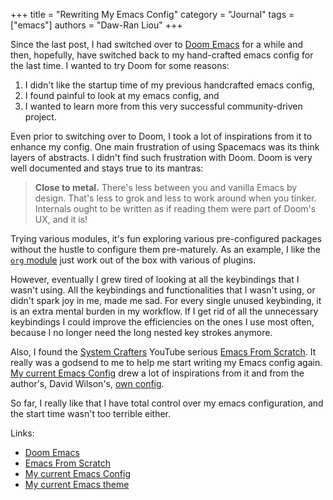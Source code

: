 +++
title = "Rewriting My Emacs Config"
category = "Journal"
tags = ["emacs"]
authors = "Daw-Ran Liou"
+++

Since the last post, I had switched over to [Doom
Emacs](https://github.com/hlissner/doom-emacs) for a while and then, hopefully,
have switched back to my hand-crafted emacs config for the last time. I wanted
to try Doom for some reasons:

1. I didn't like the startup time of my previous handcrafted emacs config,
1. I found painful to look at my emacs config, and
1. I wanted to learn more from this very successful community-driven project.

Even prior to switching over to Doom, I took a lot of inspirations from it to
enhance my config. One main frustration of using Spacemacs was its think layers
of abstracts. I didn't find such frustration with Doom. Doom is very well
documented and stays true to its mantras:

> __Close to metal.__ There's less between you and vanilla Emacs by design. That's
> less to grok and less to work around when you tinker. Internals ought to be
> written as if reading them were part of Doom's UX, and it is!

Trying various modules, it's fun exploring various pre-configured packages
without the hustle to configure them pre-maturely. As an example, I like the
[`org`
module](https://github.com/hlissner/doom-emacs/tree/develop/modules/lang/org)
just work out of the box with various of plugins.

However, eventually I grew tired of looking at all the keybindings that I wasn't
using. All the keybindings and functionalities that I wasn't using, or didn't
spark joy in me, made me sad. For every single unused keybinding, it is an extra
mental burden in my workflow. If I get rid of all the unnecessary keybindings I
could improve the efficiencies on the ones I use most often, because I no longer
need the long nested key strokes anymore.

Also, I found the [System
Crafters](https://www.youtube.com/channel/UCAiiOTio8Yu69c3XnR7nQBQ) YouTube
serious [Emacs From
Scratch](https://www.youtube.com/playlist?list=PLEoMzSkcN8oPH1au7H6B7bBJ4ZO7BXjSZ). It
really was a godsend to me to help me start writing my Emacs config again. [My
current Emacs Config](https://github.com/dawran6/emacs.d) drew a lot of
inspirations from it and from the author's, David Wilson's, [own
config](https://github.com/daviwil/dotfiles/blob/master/Emacs.org).

So far, I really like that I have total control over my emacs configuration, and
the start time wasn't too terrible either.

Links:
- [Doom Emacs](https://github.com/hlissner/doom-emacs)
- [Emacs From
Scratch](https://www.youtube.com/playlist?list=PLEoMzSkcN8oPH1au7H6B7bBJ4ZO7BXjSZ)
- [My current Emacs Config](https://github.com/dawran6/emacs.d)
- [My current Emacs
  theme](https://github.com/dawran6/emacs.d/blob/master/themes/sketch-white-theme.el)
